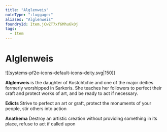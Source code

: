 ```yaml
---
title: "Alglenweis"
noteType: ":luggage:"
aliases: "Alglenweis"
foundryId: Item.jCwZT7xf6Mhu6k0j
tags:
  - Item
---
```


# Alglenweis
![[systems-pf2e-icons-default-icons-deity.svg|150]]

**Alglenweis** is the daughter of Kostchtchie and one of the major deities formerly worshipped in Sarkoris. She teaches her followers to perfect their craft and protect works of art, and be ready to act if necessary.

**Edicts** Strive to perfect an art or graft, protect the monuments of your people, stir others into action

**Anathema** Destroy an artistic creation without providing something in its place, refuse to act if called upon
